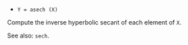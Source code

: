 * `Y = asech (X)`

Compute the inverse hyperbolic secant of each element of `X`.

See also: `sech`.
